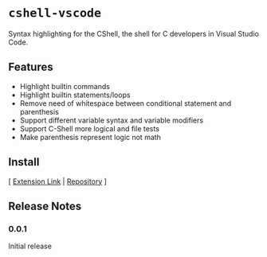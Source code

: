 # `cshell-vscode`

Syntax highlighting for the CShell, the shell for C developers in Visual Studio Code.

## Features

- Highlight builtin commands
- Highlight builtin statements/loops
- Remove need of whitespace between conditional statement and parenthesis
- Support different variable syntax and variable modifiers
- Support C-Shell more logical and file tests
- Make parenthesis represent logic not math

## Install

[ [Extension Link](https://marketplace.visualstudio.com/items?itemName=yash-singh.cshell-vscode) | [Repository](https://github.com/Yash-Singh1/cshell-vscode) ]

## Release Notes

### 0.0.1

Initial release

